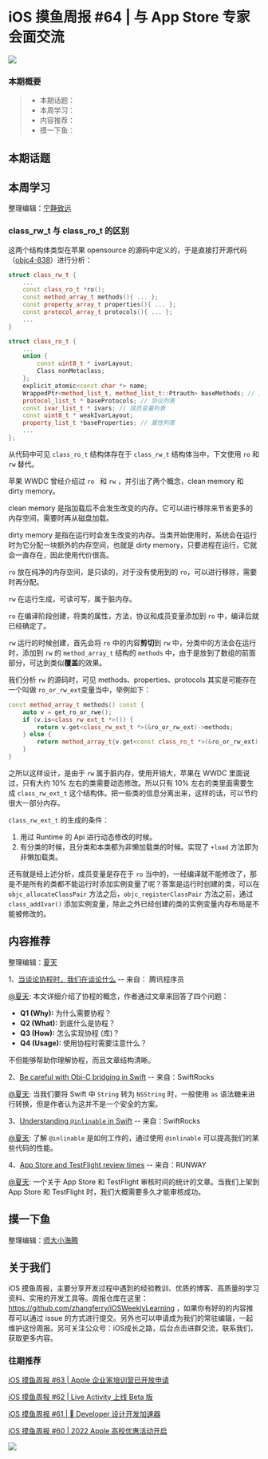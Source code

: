 # iOS 摸鱼周报 #64 | 与 App Store 专家会面交流

![](https://cdn.zhangferry.com/Images/moyu_weekly_cover.jpeg)

### 本期概要

> * 本期话题：
> * 本周学习：
> * 内容推荐：
> * 摸一下鱼：

## 本期话题



## 本周学习

整理编辑：[宁静致远](https://github.com/byshb)

### class_rw_t 与 class_ro_t 的区别

这两个结构体类型在苹果 opensource 的源码中定义的，于是直接打开源代码（[objc4-838](https://github.com/apple-oss-distributions/objc4/tree/objc4-838)）进行分析：

```c++
struct class_rw_t {
    ...
    const class_ro_t *ro();
    const method_array_t methods(){ ... };
    const property_array_t properties(){ ... };
    const protocol_array_t protocols(){ ... };
    ...
}
```

```c++
struct class_ro_t {
    ...
    union {
        const uint8_t * ivarLayout;
        Class nonMetaclass;
    };
    explicit_atomic<const char *> name;
    WrappedPtr<method_list_t, method_list_t::Ptrauth> baseMethods; // 方法列表
    protocol_list_t * baseProtocols; // 协议列表
    const ivar_list_t * ivars; // 成员变量列表
    const uint8_t * weakIvarLayout; 
    property_list_t *baseProperties; // 属性列表
    ...
};
```

从代码中可见 `class_ro_t` 结构体存在于 `class_rw_t` 结构体当中，下文使用 `ro` 和 `rw` 替代。

苹果 WWDC 曾经介绍过 `ro `  和 `rw` ，并引出了两个概念，clean memory 和 dirty memory。

clean memory 是指加载后不会发生改变的内存。它可以进行移除来节省更多的内存空间，需要时再从磁盘加载。

dirty memory 是指在运行时会发生改变的内存。当类开始使用时，系统会在运行时为它分配一块额外的内存空间，也就是 dirty memory，只要进程在运行，它就会一直存在，因此使用代价很高。

`ro` 放在纯净的内存空间，是只读的，对于没有使用到的 `ro`，可以进行移除，需要时再分配。

`rw` 在运行生成，可读可写，属于脏内存。

`ro` 在编译阶段创建，将类的属性，方法，协议和成员变量添加到 `ro` 中，编译后就已经确定了。

`rw` 运行的时候创建，首先会将 `ro` 中的内容**剪切**到 `rw` 中，分类中的方法会在运行时，添加到 `rw` 的 `method_array_t` 结构的 `methods` 中，由于是放到了数组的前面部分，可达到类似**覆盖**的效果。

我们分析 `rw` 的源码时，可见 methods、properties、protocols 其实是可能存在 一个叫做 `ro_or_rw_ext`变量当中，举例如下：

```c++
const method_array_t methods() const {
    auto v = get_ro_or_rwe();
    if (v.is<class_rw_ext_t *>()) {
        return v.get<class_rw_ext_t *>(&ro_or_rw_ext)->methods;
    } else {
        return method_array_t{v.get<const class_ro_t *>(&ro_or_rw_ext)->baseMethods};
    }
}
```

之所以这样设计，是由于 `rw` 属于脏内存，使用开销大，苹果在 WWDC ⾥⾯说过，只有⼤约 10% 左右的类需要动态修改。所以只有 10% 左右的类⾥⾯需要⽣成 `class_rw_ext_t` 这个结构体。把一些类的信息分离出来，这样的话，可以节约很⼤⼀部分内存。

`class_rw_ext_t` 的⽣成的条件：

1. ⽤过 Runtime 的 Api 进⾏动态修改的时候。
2. 有分类的时候，且分类和本类都为⾮懒加载类的时候。实现了 `+load` ⽅法即为⾮懒加载类。

还有就是经上述分析，成员变量是存在于 `ro` 当中的，一经编译就不能修改了，那是不是所有的类都不能运行时添加实例变量了呢？答案是运行时创建的类，可以在 `objc_allocateClassPair` 方法之后，`objc_registerClassPair` 方法之前，通过 `class_addIvar()` 添加实例变量，除此之外已经创建的类的实例变量内存布局是不能被修改的。


## 内容推荐

整理编辑：[夏天](https://juejin.cn/user/3298190611456638)

1、[当谈论协程时，我们在谈论什么](https://mp.weixin.qq.com/s/IO4ynnKEfy2Rt-Me7EIeqg)  -- 来自： 腾讯程序员

[@夏天](https://juejin.cn/user/3298190611456638): 本文详细介绍了协程的概念，作者通过文章来回答了四个问题： 

* **Q1 (Why):** 为什么需要协程？
* **Q2 (What):** 到底什么是协程？
* **Q3 (How):** 怎么实现协程 (库)？
* **Q4 (Usage):** 使用协程时需要注意什么？

不但能够帮助你理解协程，而且文章结构清晰。

2、[Be careful with Obj-C bridging in Swift](https://swiftrocks.com/be-careful-with-objc-bridging-in-swift) -- 来自：SwiftRocks

[@夏天](https://juejin.cn/user/3298190611456638): 当我们要将 Swift 中 `String` 转为 `NSString` 时，一般使用 `as` 语法糖来进行转换，但是作者认为这并不是一个安全的方案。 

3、[Understanding `@inlinable` in Swift](https://swiftrocks.com/understanding-inlinable-in-swift) -- 来自：SwiftRocks

[@夏天](https://juejin.cn/user/3298190611456638): 了解 `@inlinable` 是如何工作的，通过使用 `@inlinable` 可以提高我们的某些代码的性能。

4、[App Store and TestFlight review times](https://www.runway.team/appreviewtimes) --  来自：RUNWAY

[@夏天](https://juejin.cn/user/3298190611456638): 一个关于 App Store 和 TestFlight 审核时间的统计的文章。当我们上架到 App Store 和 TestFlight 时，我们大概需要多久才能审核成功。


## 摸一下鱼

整理编辑：[师大小海腾](https://juejin.cn/user/782508012091645/posts)


## 关于我们

iOS 摸鱼周报，主要分享开发过程中遇到的经验教训、优质的博客、高质量的学习资料、实用的开发工具等。周报仓库在这里：https://github.com/zhangferry/iOSWeeklyLearning ，如果你有好的的内容推荐可以通过 issue 的方式进行提交。另外也可以申请成为我们的常驻编辑，一起维护这份周报。另可关注公众号：iOS成长之路，后台点击进群交流，联系我们，获取更多内容。

### 往期推荐

[iOS 摸鱼周报 #63 | Apple 企业家培训营已开放申请](https://mp.weixin.qq.com/s/nAMshUG4AjWLAAHOFPVqXg)

[iOS 摸鱼周报 #62 |  Live Activity 上线 Beta 版 ](https://mp.weixin.qq.com/s/HySX4Yaf3Zxy8Wn-LyUO0A)

[iOS 摸鱼周报 #61 |  Developer 设计开发加速器](https://mp.weixin.qq.com/s/WfwqRhC-9-isUanv8ZnvMQ)

[iOS 摸鱼周报 #60 | 2022 Apple 高校优惠活动开启](https://mp.weixin.qq.com/s/5chb-a9u7VMdLis1FG6B6Q)

![](https://cdn.zhangferry.com/Images/WechatIMG384.jpeg)
